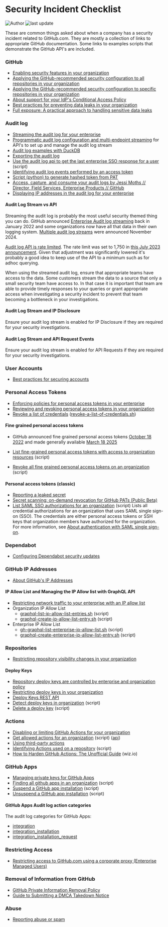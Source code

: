 # Security Incident Checklist

![Author](https://img.shields.io/badge/author-gm3dmo-blue)
![last update](https://img.shields.io/badge/last_update-2025--06--02-blue)

These are common things asked about when a company has a security incident related to GitHub.com. They are mostly a collection of links to appropriate GitHub documentation. Some links to examples scripts that demonstrate the GitHub API's are included.

### GitHub
- [Enabling security features in your organization](https://docs.github.com/en/enterprise-cloud@latest/code-security/securing-your-organization/enabling-security-features-in-your-organization)
- [Applying the GitHub-recommended security configuration to all repositories in your organization](https://docs.github.com/en/enterprise-cloud@latest/code-security/securing-your-organization/enabling-security-features-in-your-organization/applying-the-github-recommended-security-configuration-in-your-organization#applying-the-github-recommended-security-configuration-to-all-repositories-in-your-organization)
- [Applying the GitHub-recommended security configuration to specific repositories in your organization](https://docs.github.com/en/enterprise-cloud@latest/code-security/securing-your-organization/enabling-security-features-in-your-organization/applying-the-github-recommended-security-configuration-in-your-organization#applying-the-github-recommended-security-configuration-to-specific-repositories-in-your-organization)
- [About support for your IdP's Conditional Access Policy](https://docs.github.com/en/enterprise-cloud@latest/admin/managing-iam/configuring-authentication-for-enterprise-managed-users/about-support-for-your-idps-conditional-access-policy)
- [Best practices for preventing data leaks in your organization](https://docs.github.com/en/code-security/getting-started/best-practices-for-preventing-data-leaks-in-your-organization)
- [Full exposure: A practical approach to handling sensitive data leaks](https://github.blog/security/full-exposure-a-practical-approach-to-handling-sensitive-data-leaks/)

### Audit log
- [Streaming the audit log for your enterprise](https://docs.github.com/en/enterprise-cloud@latest/admin/monitoring-activity-in-your-enterprise/reviewing-audit-logs-for-your-enterprise/streaming-the-audit-log-for-your-enterprise) 
- [Programmatic audit log configuration and multi-endpoint streaming](https://github.blog/changelog/2024-11-21-programmatic-audit-log-configuration-and-multi-endpoint-streaming/) for API's to set up and manage the audit log stream
- [Audit log examples with DuckDB](https://github.com/gm3dmo/gm3dmo/blob/master/duckdb-github-audit-log/README.md)
- [Exporting the audit log](https://docs.github.com/en/enterprise-cloud@latest/organizations/keeping-your-organization-secure/managing-security-settings-for-your-organization/reviewing-the-audit-log-for-your-organization#exporting-the-audit-log)
- [Use the audit log api to get the last enterprise SSO response for a user](https://github.com/gm3dmo/the-power/blob/main/get-last-enterprise-sso-response-for-a-user.sh) (script)
- [Identifying audit log events performed by an access token](https://docs.github.com/en/enterprise-cloud@latest/admin/monitoring-activity-in-your-enterprise/reviewing-audit-logs-for-your-enterprise/identifying-audit-log-events-performed-by-an-access-token) 
- [Script (python) to generate hashed token from PAT](https://github.com/gm3dmo/the-power/blob/main/generate-hashed-token.py)
- [Access, capture, and consume your audit logs by Jessi Moths // Director, Field Services, Enterprise Products // GitHub](https://resources.github.com/learn/pathways/administration-governance/essentials/access-capture-consume-audit-logs/)
- [Displaying IP addresses in the audit log for your enterprise](https://docs.github.com/en/enterprise-cloud@latest/admin/monitoring-activity-in-your-enterprise/reviewing-audit-logs-for-your-enterprise/displaying-ip-addresses-in-the-audit-log-for-your-enterprise#enabling-display-of-ip-addresses-in-the-audit-log)

#### Audit Log Stream vs API

Streaming the audit log is probably the most useful security themed thing you can do. GitHub announced [Enterprise Audit log streaming](https://github.blog/changelog/2022-01-20-audit-log-streaming-is-generally-available/) back in January 2022 and some organizations now have all that data in their own logging system. [Multiple audit log streams](https://github.blog/changelog/2024-11-21-programmatic-audit-log-configuration-and-multi-endpoint-streaming/) were announced November 2024.

[Audit log API is rate limited](https://docs.github.com/en/enterprise-cloud@latest/admin/monitoring-activity-in-your-enterprise/reviewing-audit-logs-for-your-enterprise/using-the-audit-log-api-for-your-enterprise#rate-limit). The rate limit was set to 1,750 in [this July 2023 announcement](https://github.blog/changelog/2023-07-03-new-rate-limit-is-coming-for-the-audit-log-api-endpoints/). Given that adjustment was significantly lowered it's probably a good idea to keep use of the API to a minimum such as for adhoc querying.

When using the streamed audit log, ensure that appropriate teams have access to the data. Some customers stream the data to a source that only a small security team have access to. In that case it is important that team are able to provide timely responses to your queries or grant appropriate access when investigating a security incident to prevent that team becoming a bottleneck in your investigations.

#### Audit Log Stream and IP Disclosure
Ensure your audit log stream is enabled for IP Disclosure if they are required for your security investigations.

#### Audit Log Stream and API Request Events
Ensure your audit log stream is enabled for API Requests if they are required for your security investigations.

### User Accounts
- [Best practices for securing accounts](https://docs.github.com/en/enterprise-cloud@latest/code-security/supply-chain-security/end-to-end-supply-chain/securing-accounts)

### Personal Access Tokens

- [Enforcing policies for personal access tokens in your enterprise](https://docs.github.com/en/enterprise-cloud@latest/admin/enforcing-policies/enforcing-policies-for-your-enterprise/enforcing-policies-for-personal-access-tokens-in-your-enterprise)
- [Reviewing and revoking personal access tokens in your organization](https://docs.github.com/en/enterprise-cloud@latest/organizations/managing-programmatic-access-to-your-organization/reviewing-and-revoking-personal-access-tokens-in-your-organization)
- [Revoke a list of credentials](https://docs.github.com/en/enterprise-cloud@latest/rest/credentials/revoke?apiVersion=2022-11-28#revoke-a-list-of-credentials) ([revoke-a-list-of-credentials.sh](https://github.com/gm3dmo/the-power/blob/main/revoke-a-list-of-credentials.sh))

#### Fine grained personal access tokens
- GitHub announced fine grained personal access tokens [October 18 2022](https://github.blog/security/application-security/introducing-fine-grained-personal-access-tokens-for-github/) and made generally available [March 18 2025](https://github.blog/changelog/2025-03-18-fine-grained-pats-are-now-generally-available/)

- [List fine-grained personal access tokens with access to organization resources](https://github.com/gm3dmo/gm3dmo/blob/master/fine-grained-personal-acces-tokens/report-fine-grained-access-token-usage-across-organization/report-fine-grained-access-token-usage-across-organization.md) (script)
- [Revoke all fine grained personal access tokens on an organization](https://github.com/gm3dmo/gm3dmo/blob/master/fine-grained-personal-acces-tokens/revoke-all-fine-grained-access-tokens-on-organization/revoke-all-fine-grained-access-tokens-on-organization.md) (script)

#### Personal access tokens (classic)

- [Reporting a leaked secret](https://docs.github.com/en/enterprise-cloud@latest/code-security/secret-scanning/managing-alerts-from-secret-scanning/resolving-alerts#reporting-a-leaked-secret)
- [Secret scanning: on-demand revocation for GitHub PATs (Public Beta)](https://github.blog/changelog/2024-10-02-secret-scanning-on-demand-revocation-for-github-pats-public-beta/)
- [List SAML SSO authorizations for an organization](https://docs.github.com/en/enterprise-cloud@latest/rest/orgs/orgs?apiVersion=2022-11-28#list-saml-sso-authorizations-for-an-organization) (script) Lists all credential authorizations for an organization that uses SAML single sign-on (SSO). The credentials are either personal access tokens or SSH keys that organization members have authorized for the organization. For more information, see [About authentication with SAML single sign-on](https://docs.github.com/enterprise-cloud@latest//articles/about-authentication-with-saml-single-sign-on).

### Dependabot

- [Configuring Dependabot security updates](https://docs.github.com/en/enterprise-cloud@latest/code-security/dependabot/dependabot-security-updates/configuring-dependabot-security-updates)

### GitHub IP Addresses
- [About GitHub's IP Addresses](https://docs.github.com/en/enterprise-cloud@latest/authentication/keeping-your-account-and-data-secure/about-githubs-ip-addresses)

#### IP Allow List and Managing the IP Allow list with GraphQL API

- [Restricting network traffic to your enterprise with an IP allow list](https://docs.github.com/en/enterprise-cloud@latest/admin/configuring-settings/hardening-security-for-your-enterprise/restricting-network-traffic-to-your-enterprise-with-an-ip-allow-list)
- Organization IP Allow List
  - [graphql-list-ip-allow-list-entries.sh](https://github.com/gm3dmo/the-power/blob/main/graphql-list-ip-allow-list-entries.sh) (script)
  - [graphql-create-ip-allow-list-entry.sh](https://github.com/gm3dmo/the-power/blob/main/graphql-create-ip-allow-list-entry.sh) (script)
- Enterprise IP Allow List
  - [gh-graphql-list-enterprise-ip-allow-list.sh](https://github.com/gm3dmo/the-power/blob/main/gh-graphql-list-enterprise-ip-allow-list.sh) (script)
  - [graphql-create-enterprise-ip-allow-list-entry.sh](https://github.com/gm3dmo/the-power/blob/main/graphql-create-enterprise-ip-allow-list-entry.sh) (script)

### Repositories

- [Restricting repository visibility changes in your organization](https://docs.github.com/en/organizations/managing-organization-settings/restricting-repository-visibility-changes-in-your-organization)

####  Deploy Keys
- [Repository deploy keys are controlled by enterprise and organization policy](https://github.blog/changelog/2024-10-23-repository-deploy-keys-are-controlled-by-enterprise-and-organization-policy-ga/)
- [Restricting deploy keys in your organization](https://docs.github.com/en/enterprise-cloud@latest/organizations/managing-organization-settings/restricting-deploy-keys-in-your-organization)
- [Deploy Keys REST API](https://docs.github.com/en/enterprise-cloud@latest/rest/deploy-keys/deploy-keys?apiVersion=2022-11-28)
- [Detect deploy keys in organization](https://github.com/gm3dmo/gm3dmo/blob/master/snippets/detecting-deploy-keys.md) (script)
- [Delete a deploy key](https://github.com/gm3dmo/the-power/blob/main/delete-a-deploy-key.sh) (script)

### Actions

- [Disabling or limiting GitHub Actions for your organization](https://docs.github.com/en/enterprise-cloud@latest/organizations/managing-organization-settings/disabling-or-limiting-github-actions-for-your-organization)
- [Get allowed actions for an organization](https://github.com/gm3dmo/the-power/blob/main/get-allowed-actions-for-an-organization.sh) (script) ([api](https://docs.github.com/en/rest/reference/actions#get-allowed-actions-for-an-organization))
- [Using third-party actions](https://docs.github.com/en/enterprise-cloud@latest/actions/security-for-github-actions/security-guides/security-hardening-for-github-actions#using-third-party-actions)
- [Identifying Actions used on a repository](https://github.com/gm3dmo/gm3dmo/blob/master/actions/identifying-actions-used-on-a-repository.md) (script)
- [How to Harden GitHub Actions: The Unofficial Guide](https://www.wiz.io/blog/github-actions-security-guide) (wiz.io)

### GitHub Apps
- [Managing private keys for GitHub Apps](https://docs.github.com/en/enterprise-cloud@latest/apps/creating-github-apps/authenticating-with-a-github-app/managing-private-keys-for-github-apps)
- [Finding all github apps in an organization](https://github.com/gm3dmo/gm3dmo/blob/master/github-apps/finding-all-github-apps-in-an-organization.md) (script)
- [Suspend a GitHub app installation](https://github.com/gm3dmo/the-power/blob/main/tiny-suspend-app-installation.sh) (script)
- [Unsuspend a GitHub app installation](https://github.com/gm3dmo/the-power/blob/main/tiny-unsuspend-app-installation.sh) (script)

#### GitHub Apps Audit log action categories
The audit log categories for GitHub Apps: 
- [integration](https://docs.github.com/en/organizations/keeping-your-organization-secure/managing-security-settings-for-your-organization/audit-log-events-for-your-organization#integration)
- [integration_installation](https://docs.github.com/en/organizations/keeping-your-organization-secure/managing-security-settings-for-your-organization/audit-log-events-for-your-organization#integration_installation)
- [integration_installation_request](https://docs.github.com/en/organizations/keeping-your-organization-secure/managing-security-settings-for-your-organization/audit-log-events-for-your-organization#integration_installation_request)

### Restricting Access
- [Restricting access to GitHub.com using a corporate proxy (Enterprise Managed Users)](https://docs.github.com/en/enterprise-cloud@latest/admin/configuring-settings/hardening-security-for-your-enterprise/restricting-access-to-githubcom-using-a-corporate-proxy)

### Removal of Information from GitHub
- [GitHub Private Information Removal Policy](https://docs.github.com/en/site-policy/content-removal-policies/github-private-information-removal-policy)
- [Guide to Submitting a DMCA Takedown Notice](https://docs.github.com/en/site-policy/content-removal-policies/guide-to-submitting-a-dmca-takedown-notice)

### Abuse
- [Reporting abuse or spam](https://docs.github.com/en/communities/maintaining-your-safety-on-github/reporting-abuse-or-spam)

